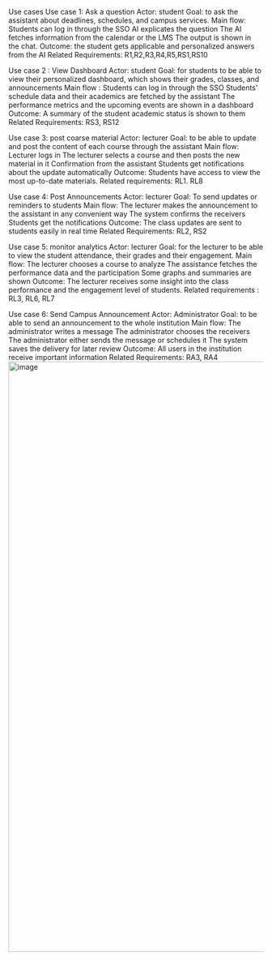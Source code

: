 Use cases
Use case 1: Ask a question
Actor: student
Goal: to ask the assistant about deadlines, schedules, and campus services.
Main flow: 
Students can log in through the SSO
AI explicates the question 
The AI fetches information from the calendar or the LMS
The output is shown in the chat.
Outcome: the student gets applicable and personalized answers from the AI
Related Requirements: R1,R2,R3,R4,R5,RS1,RS10


Use case 2 : View Dashboard
Actor: student
Goal: for students to be able to view their personalized dashboard, which shows their grades, classes, and announcements 
Main flow : 
Students can log in through the SSO
Students' schedule data and their academics are fetched by the assistant
The performance metrics and the upcoming events are shown in a dashboard
Outcome: A summary of the student academic status is shown to them
Related Requirements: RS3, RS12


Use case 3: post coarse material
Actor: lecturer
Goal: to be able to update and post the content of each course through the assistant
Main flow:
Lecturer logs in
The lecturer selects a course and then posts the new material in it
Confirmation from the assistant 
Students get notifications about the update automatically
Outcome: Students have access to view the most up-to-date materials.
Related requirements: RL1. RL8

Use case 4: Post Announcements
Actor: lecturer
Goal: To send updates or reminders to students
Main flow:
The lecturer makes the announcement to the assistant in any convenient way
The system confirms the receivers
Students get the notifications
Outcome: The class updates are sent to students easily in real time
Related Requirements: RL2, RS2


Use case 5: monitor analytics
Actor: lecturer
Goal: for the lecturer to be able to view the student attendance, their grades and their engagement.
Main flow: 
The lecturer chooses a course to analyze
The assistance fetches the performance data and the participation
Some graphs and summaries are shown
Outcome: The lecturer receives some insight into the class performance and the engagement level of students.
Related requirements : RL3, RL6, RL7


Use case 6: Send Campus Announcement
Actor: Administrator
Goal: to be able to send an announcement to the whole institution
Main flow: 
The administrator writes a message
The administrator chooses the receivers
The administrator either sends the message or schedules it
The system saves the delivery for later review
Outcome: All users in the institution receive important information 
Related Requirements: RA3, RA4
<img width="692" height="1165" alt="image" src="https://github.com/user-attachments/assets/a60d40e7-9d6a-4cbb-b256-282a0325739b" />
